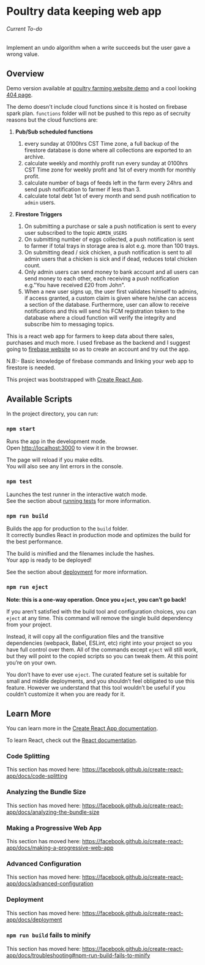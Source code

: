 # Poultry data keeping web app

###### Current To-do
Implement an undo algorithm when a write succeeds but the user gave a wrong value.

## Overview

Demo version available at [poultry farming website demo](https://pdummy.web.app/) and a cool looking [404 page](https://pdummy.web.app/pppgtvt).

The demo doesn't include cloud functions since it is hosted on firebase spark plan. `functions` folder will not be pushed to this repo as of secruity reasons but the cloud functions are:
1. **Pub/Sub scheduled functions**
    
    1. every sunday at 0100hrs CST Time zone, a full backup of the firestore database is done where all collections are exported to an archive.
    1. calculate weekly and monthly profit run every sunday at 0100hrs CST Time zone for weekly profit and 1st of every month for monthly profit.
    1. calculate number of bags of feeds left in the farm every 24hrs and send push notification to farmer if less than 3.
    1. calculate total debt 1st of every month and send push notification to `admin` users.
1. **Firestore Triggers**

    1. On submitting a purchase or sale a push notification is sent to every user subscribed to the topic `ADMIN_USERS`
    1. On submitting number of eggs collected, a push notification is sent to farmer if total trays in storage area is alot e.g. more than 100 trays.
    1. On submitting dead / sick chicken, a push notification is sent to all admin users that a chicken is sick and if dead, reduces total chicken count.
    1. Only admin users can send money to bank account and all users can send money to each other, each receiving a push notification e.g."You have received £20 from John".
    1. When a new user signs up, the user first validates himself to admins, if access granted, a custom claim is given where he/she can access a section of the database. Furthermore, user can allow to receive notifications and this will send his FCM registration token to the database where a cloud function will verify the integrity and subscribe him to messaging topics.

This is a react web app for farmers to keep data about there sales, purchases and much more. I used firebase as the backend and I suggest going to [firebase website](https://firebase.google.com/) so as to create an account and try out the app.

N.B:- Basic knowledge of firebase commands and linking your web app to firestore is needed.


This project was bootstrapped with [Create React App](https://github.com/facebook/create-react-app).

## Available Scripts

In the project directory, you can run:

### `npm start`

Runs the app in the development mode.<br />
Open [http://localhost:3000](http://localhost:3000) to view it in the browser.

The page will reload if you make edits.<br />
You will also see any lint errors in the console.

### `npm test`

Launches the test runner in the interactive watch mode.<br />
See the section about [running tests](https://facebook.github.io/create-react-app/docs/running-tests) for more information.

### `npm run build`

Builds the app for production to the `build` folder.<br />
It correctly bundles React in production mode and optimizes the build for the best performance.

The build is minified and the filenames include the hashes.<br />
Your app is ready to be deployed!

See the section about [deployment](https://facebook.github.io/create-react-app/docs/deployment) for more information.

### `npm run eject`

**Note: this is a one-way operation. Once you `eject`, you can’t go back!**

If you aren’t satisfied with the build tool and configuration choices, you can `eject` at any time. This command will remove the single build dependency from your project.

Instead, it will copy all the configuration files and the transitive dependencies (webpack, Babel, ESLint, etc) right into your project so you have full control over them. All of the commands except `eject` will still work, but they will point to the copied scripts so you can tweak them. At this point you’re on your own.

You don’t have to ever use `eject`. The curated feature set is suitable for small and middle deployments, and you shouldn’t feel obligated to use this feature. However we understand that this tool wouldn’t be useful if you couldn’t customize it when you are ready for it.

## Learn More

You can learn more in the [Create React App documentation](https://facebook.github.io/create-react-app/docs/getting-started).

To learn React, check out the [React documentation](https://reactjs.org/).

### Code Splitting

This section has moved here: https://facebook.github.io/create-react-app/docs/code-splitting

### Analyzing the Bundle Size

This section has moved here: https://facebook.github.io/create-react-app/docs/analyzing-the-bundle-size

### Making a Progressive Web App

This section has moved here: https://facebook.github.io/create-react-app/docs/making-a-progressive-web-app

### Advanced Configuration

This section has moved here: https://facebook.github.io/create-react-app/docs/advanced-configuration

### Deployment

This section has moved here: https://facebook.github.io/create-react-app/docs/deployment

### `npm run build` fails to minify

This section has moved here: https://facebook.github.io/create-react-app/docs/troubleshooting#npm-run-build-fails-to-minify
